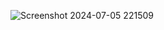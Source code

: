 ![Screenshot 2024-07-05 221509](https://github.com/vyoma-bits/cc_task2/assets/145491353/21dd99de-2f2b-46ae-b268-7c02dcd89f9e)
